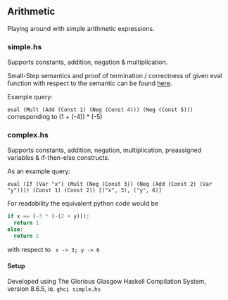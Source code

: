 ## Arithmetic 

Playing around with simple arithmetic expressions.

### simple.hs

Supports constants, addition, negation & multiplication.

Small-Step semantics and proof of termination / correctness of given eval function with respect to the semantic can be
found [here](Arith_Proof.pdf).

Example query:

``eval (Mult (Add (Const 1) (Neg (Const 4))) (Neg (Const 5)))`` corresponding to (1 + (-4)) * (-5)

### complex.hs

Supports constants, addition, negation, multiplication, preassigned variables & if-then-else constructs.

As an example query:

``eval (If (Var "x") (Mult (Neg (Const 3)) (Neg (Add (Const 2) (Var "y")))) (Const 1) (Const 2)) [("x", 3), ("y", 6)]``

For readability the equivalent python code would be

```python
if x == (-3 * (-(2 + y))):
  return 1
else:
  return 2
```

with respect to `` x -> 3; y -> 6``

#### Setup

Developed using The Glorious Glasgow Haskell Compilation System, version 8.6.5, ie. ``ghci simple.hs``